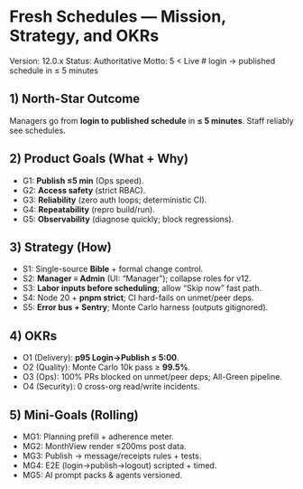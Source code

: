 # Fresh Schedules — Mission, Strategy, and OKRs

Version: 12.0.x
Status: Authoritative
Motto: 5 < Live # login → published schedule in ≤ 5 minutes

## 1) North-Star Outcome

Managers go from **login to published schedule** in **≤ 5 minutes**. Staff reliably see schedules.

## 2) Product Goals (What + Why)

- G1: **Publish ≤5 min** (Ops speed).
- G2: **Access safety** (strict RBAC).
- G3: **Reliability** (zero auth loops; deterministic CI).
- G4: **Repeatability** (repro build/run).
- G5: **Observability** (diagnose quickly; block regressions).

## 3) Strategy (How)

- S1: Single-source **Bible** + formal change control.
- S2: **Manager ≡ Admin** (UI: “Manager”); collapse roles for v12.
- S3: **Labor inputs before scheduling**; allow “Skip now” fast path.
- S4: Node 20 + **pnpm strict**; CI hard-fails on unmet/peer deps.
- S5: **Error bus + Sentry**; Monte Carlo harness (outputs gitignored).

## 4) OKRs

- O1 (Delivery): **p95 Login→Publish ≤ 5:00**.
- O2 (Quality): Monte Carlo 10k pass ≥ **99.5%**.
- O3 (Ops): 100% PRs blocked on unmet/peer deps; All-Green pipeline.
- O4 (Security): 0 cross-org read/write incidents.

## 5) Mini-Goals (Rolling)

- MG1: Planning prefill + adherence meter.
- MG2: MonthView render ≤200ms post data.
- MG3: Publish → message/receipts rules + tests.
- MG4: E2E (login→publish→logout) scripted + timed.
- MG5: AI prompt packs & agents versioned.
